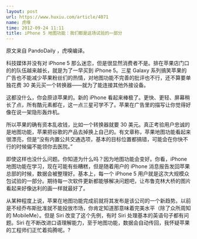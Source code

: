 ```yaml
---
layout: post
url: https://www.huxiu.com/article/4071
name: 虎嗅
time: 2012-09-24 11:11
title: iPhone 5 地图功能：我们都是这场试验的一部分
---
```

原文来自 PandoDaily ，虎嗅编译。

科技媒体并没有对 iPhone 5 那么迷恋，但是很显然消费者不是。排在苹果店门口的的队伍越来越长，就是为了一早买到 iPhone 5。三星 Galaxy 系列搞笑苹果的广告也不能减少苹果粉丝们的热情，对地图功能不完善的批评也不行，还不算要单独花费 30 美元买一个转换器——就为了能连接其他外接设备。

这都没什么，你会原谅苹果的。新的 iPhone 看起来棒极了。更快、更轻、屏幕稍长了点，所有酷元素都在，这一点三星可学不了。苹果在广告里的描写让你觉得好像在说一架隐形轰炸机。

所以苹果的确有资本乱收钱，比如一个转换器就要 30 美元。真正考验用户忠诚的是地图功能，苹果把谷歌的产品去掉换上自己的。有文章称，苹果地图功能看起来很漂亮，但是“没有内置公共交通选项，基本的目标位置都搞错，可能会在你快不行的时候偏不能领你去医院。”

即使这样也没什么问题。你知道为什么吗？因为地图功能会变好。你看，iPhone 地图功能在学习，现在可能有些糟糕，但是随着用户的 iPhone 消息报告发回苹果总部的时候，数据会被整理好。基本上，每一个 iPhone 5 用户就是这次大规模众包试验的一部分。期待每一次软件更新都能够解决问题吧，让布鲁克林大桥的图片看起来好像达利的画一样就最好了。

从某种程度上说，苹果在地图功能完成前就将其发布是该公司的一个新趋势。以前是不经乔布斯批准就不能投放市场，你肯定知道那意味着完美水平（除了众所周知的 MobileMe）。但是 Siri 改变了这个先例，有时 Siri 处理基本的英语句子都有问题。Siri 在不断改进口语理解能力，至于地图功能，数据会自动传回，我怀疑苹果的工程师们正忙着捣腾呢。?

